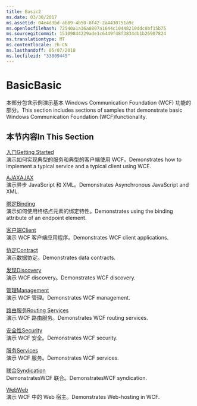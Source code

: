 ```yaml
---
title: Basic2
ms.date: 03/30/2017
ms.assetid: 04e4d3bd-ab89-4b50-8f42-2a4430751a9c
ms.openlocfilehash: 72540a1a36a8807a1644c10448210ddc8bf15b75
ms.sourcegitcommit: 15109844229ade1c6449f48f3834db1b26907824
ms.translationtype: MT
ms.contentlocale: zh-CN
ms.lasthandoff: 05/07/2018
ms.locfileid: "33809445"
---
```

# <a name="basic"></a><span data-ttu-id="b5f2c-102">Basic</span><span class="sxs-lookup"><span data-stu-id="b5f2c-102">Basic</span></span>
<span data-ttu-id="b5f2c-103">本部分包含示例演示基本 Windows Communication Foundation (WCF) 功能的部分。</span><span class="sxs-lookup"><span data-stu-id="b5f2c-103">This section includes sections of samples that demonstrate basic Windows Communication Foundation (WCF)functionality.</span></span>  
  
## <a name="in-this-section"></a><span data-ttu-id="b5f2c-104">本节内容</span><span class="sxs-lookup"><span data-stu-id="b5f2c-104">In This Section</span></span>  
 [<span data-ttu-id="b5f2c-105">入门</span><span class="sxs-lookup"><span data-stu-id="b5f2c-105">Getting Started</span></span>](../../../../docs/framework/wcf/samples/getting-started-sample.md)  
 <span data-ttu-id="b5f2c-106">演示如何实现典型的服务和典型的客户端使用 WCF。</span><span class="sxs-lookup"><span data-stu-id="b5f2c-106">Demonstrates how to implement a typical service and a typical client using WCF.</span></span>  
  
 [<span data-ttu-id="b5f2c-107">AJAX</span><span class="sxs-lookup"><span data-stu-id="b5f2c-107">AJAX</span></span>](../../../../docs/framework/wcf/samples/ajax.md)  
 <span data-ttu-id="b5f2c-108">演示异步 JavaScript 和 XML。</span><span class="sxs-lookup"><span data-stu-id="b5f2c-108">Demonstrates Asynchronous JavaScript and XML.</span></span>  
  
 [<span data-ttu-id="b5f2c-109">绑定</span><span class="sxs-lookup"><span data-stu-id="b5f2c-109">Binding</span></span>](../../../../docs/framework/wcf/samples/binding.md)  
 <span data-ttu-id="b5f2c-110">演示如何使用终结点元素的绑定特性。</span><span class="sxs-lookup"><span data-stu-id="b5f2c-110">Demonstrates using the binding attribute of an endpoint element.</span></span>  
  
 [<span data-ttu-id="b5f2c-111">客户端</span><span class="sxs-lookup"><span data-stu-id="b5f2c-111">Client</span></span>](../../../../docs/framework/wcf/samples/client.md)  
 <span data-ttu-id="b5f2c-112">演示 WCF 客户端应用程序。</span><span class="sxs-lookup"><span data-stu-id="b5f2c-112">Demonstrates WCF client applications.</span></span>  
  
 [<span data-ttu-id="b5f2c-113">协定</span><span class="sxs-lookup"><span data-stu-id="b5f2c-113">Contract</span></span>](../../../../docs/framework/wcf/samples/contract.md)  
 <span data-ttu-id="b5f2c-114">演示数据协定。</span><span class="sxs-lookup"><span data-stu-id="b5f2c-114">Demonstrates data contracts.</span></span>  
  
 [<span data-ttu-id="b5f2c-115">发现</span><span class="sxs-lookup"><span data-stu-id="b5f2c-115">Discovery</span></span>](../../../../docs/framework/wcf/samples/discovery-samples.md)  
 <span data-ttu-id="b5f2c-116">演示 WCF discovery。</span><span class="sxs-lookup"><span data-stu-id="b5f2c-116">Demonstrates WCF discovery.</span></span>  
  
 [<span data-ttu-id="b5f2c-117">管理</span><span class="sxs-lookup"><span data-stu-id="b5f2c-117">Management</span></span>](../../../../docs/framework/wcf/samples/management.md)  
 <span data-ttu-id="b5f2c-118">演示 WCF 管理。</span><span class="sxs-lookup"><span data-stu-id="b5f2c-118">Demonstrates WCF management.</span></span>  
  
 [<span data-ttu-id="b5f2c-119">路由服务</span><span class="sxs-lookup"><span data-stu-id="b5f2c-119">Routing Services</span></span>](../../../../docs/framework/wcf/samples/routing-services.md)  
 <span data-ttu-id="b5f2c-120">演示 WCF 路由服务。</span><span class="sxs-lookup"><span data-stu-id="b5f2c-120">Demonstrates WCF routing services.</span></span>  
  
 [<span data-ttu-id="b5f2c-121">安全性</span><span class="sxs-lookup"><span data-stu-id="b5f2c-121">Security</span></span>](../../../../docs/framework/wcf/samples/security-in-wcf.md)  
 <span data-ttu-id="b5f2c-122">演示 WCF 安全。</span><span class="sxs-lookup"><span data-stu-id="b5f2c-122">Demonstrates WCF security.</span></span>  
  
 [<span data-ttu-id="b5f2c-123">服务</span><span class="sxs-lookup"><span data-stu-id="b5f2c-123">Services</span></span>](../../../../docs/framework/wcf/samples/services.md)  
 <span data-ttu-id="b5f2c-124">演示 WCF 服务。</span><span class="sxs-lookup"><span data-stu-id="b5f2c-124">Demonstrates WCF services.</span></span>  
  
 [<span data-ttu-id="b5f2c-125">联合</span><span class="sxs-lookup"><span data-stu-id="b5f2c-125">Syndication</span></span>](../../../../docs/framework/wcf/samples/syndication.md)  
 <span data-ttu-id="b5f2c-126">DemonstratesWCF 联合。</span><span class="sxs-lookup"><span data-stu-id="b5f2c-126">DemonstratesWCF syndication.</span></span>  
  
 [<span data-ttu-id="b5f2c-127">Web</span><span class="sxs-lookup"><span data-stu-id="b5f2c-127">Web</span></span>](../../../../docs/framework/wcf/samples/web.md)  
 <span data-ttu-id="b5f2c-128">演示 WCF 中的 Web 宿主。</span><span class="sxs-lookup"><span data-stu-id="b5f2c-128">Demonstrates Web-hosting in WCF.</span></span>
